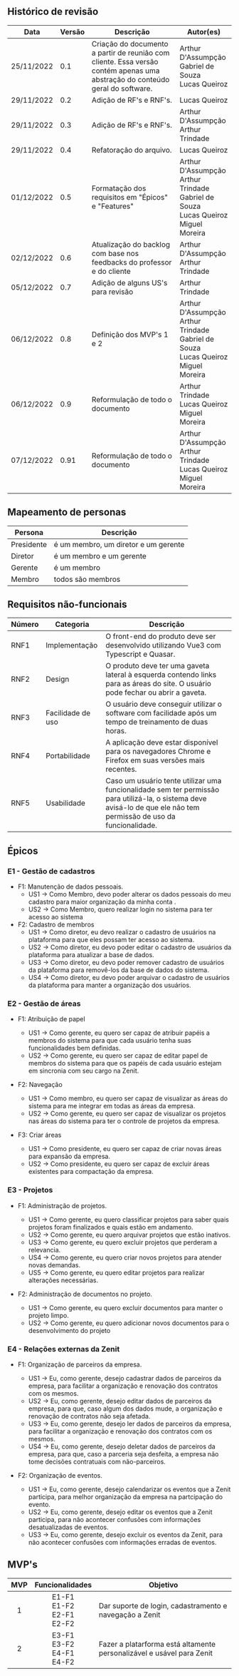 ## Histórico de revisão

| Data       | Versão | Descrição | Autor(es) |
| ---------- | ------ | --------- | --------  |
| 25/11/2022 | 0.1 | Criação do documento a partir de reunião com cliente. Essa versão contém apenas uma abstração do conteúdo geral do software. | Arthur D'Assumpção<br>Gabriel de Souza<br>Lucas Queiroz|
| 29/11/2022 | 0.2 | Adição de RF's e RNF's. | Lucas Queiroz |
| 29/11/2022 | 0.3 | Adição de RF's e RNF's. | Arthur D'Assumpção<br>Arthur Trindade |
| 29/11/2022 | 0.4 | Refatoração do arquivo. | Lucas Queiroz |
| 01/12/2022 | 0.5 | Formatação dos requisitos em "Épicos" e "Features" | Arthur D'Assumpção<br>Arthur Trindade<br>Gabriel de Souza<br>Lucas Queiroz<br>Miguel Moreira |
| 02/12/2022 | 0.6 | Atualização do backlog com base nos feedbacks do professor e do cliente | Arthur D'Assumpção<br>Arthur Trindade |
| 05/12/2022 | 0.7 | Adição de alguns US's para revisão | Arthur Trindade |
| 06/12/2022 | 0.8 | Definição dos MVP's 1 e 2 | Arthur D'Assumpção<br>Arthur Trindade<br>Gabriel de Souza<br>Lucas Queiroz<br>Miguel Moreira |
| 06/12/2022 | 0.9 | Reformulação de todo o documento | Arthur Trindade<br>Lucas Queiroz<br>Miguel Moreira |
| 07/12/2022 | 0.91 | Reformulação de todo o documento | Arthur D'Assumpção<br>Arthur Trindade<br>Lucas Queiroz<br>Miguel Moreira|

## Mapeamento de personas

| Persona      | Descrição |
| ---------- | ------ |
| Presidente | é um membro, um diretor e um gerente|
| Diretor | é um membro e um gerente|
| Gerente | é um membro|
| Membro | todos são membros |

## Requisitos não-funcionais

| Número | Categoria         | Descrição                                                    |
| ------ | ----------------- | ------------------------------------------------------------ |
| RNF1   | Implementação     | O front-end do produto deve ser desenvolvido utilizando Vue3 com Typescript e Quasar. |
| RNF2   | Design            | O produto deve ter uma gaveta lateral à esquerda contendo links para as áreas do site. O usuário pode fechar ou abrir a gaveta. |
| RNF3   | Facilidade de uso | O usuário deve conseguir utilizar o software com facilidade após um tempo de treinamento de duas horas. |
| RNF4   | Portabilidade     | A aplicação deve estar disponível para os navegadores Chrome e Firefox em suas versões mais recentes. |
| RNF5   | Usabilidade       | Caso um usuário tente utilizar uma funcionalidade sem ter permissão para utilizá-la, o sistema deve avisá-lo de que ele não tem permissão de uso da funcionalidade. |

## Épicos

### E1 - Gestão de cadastros
- F1: Manutenção de dados pessoais.
    - US1 -> Como Membro, devo poder alterar os dados pessoais do meu cadastro para maior organização da minha conta .
    - US2 -> Como Membro, quero realizar login no sistema para ter acesso ao sistema
- F2: Cadastro de membros
    - US1 -> Como diretor, eu devo realizar o cadastro de usuários na plataforma para que eles possam ter acesso ao sistema.
    - US2 -> Como diretor, eu devo poder editar o cadastro de usuários da plataforma para atualizar a base de dados.
    - US3 -> Como diretor, eu devo poder remover cadastro de usuários da plataforma para removê-los da base de dados do sistema.
    - US4 -> Como diretor, eu devo poder arquivar o cadastro de usuários da plataforma para manter a organização dos usuários.

### E2 - Gestão de áreas 

- F1: Atribuição de papel
    - US1 -> Como gerente, eu quero ser capaz de atribuir papéis a membros do sistema para que cada usuário tenha suas funcionalidades bem definidas.
    - US2 -> Como gerente, eu quero ser capaz de editar papel de membros do sistema para que os papéis de cada usuário estejam em sincronia com seu cargo na Zenit.

- F2: Navegação
    - US1 -> Como membro, eu quero ser capaz de visualizar as áreas  do sistema para me integrar em todas as áreas  da empresa.
    - US2 -> Como gerente, eu quero ser capaz de visualizar os projetos nas áreas  do sistema para ter o controle de projetos da empresa.

- F3: Criar áreas
    - US1 -> Como presidente, eu quero ser capaz de criar novas áreas para expansão da empresa.
    - US2 -> Como presidente, eu quero ser capaz de excluir áreas existentes para compactação da empresa.

### E3 - Projetos

- F1: Administração de projetos.
    - US1 -> Como gerente, eu quero classificar projetos para saber quais projetos foram finalizados e quais estão em andamento.
    - US2 -> Como gerente, eu quero arquivar projetos que estão inativos.
    - US3 -> Como gerente, eu quero excluir projetos que perderam a relevancia.
    - US4 -> Como gerente, eu quero criar novos projetos para atender novas demandas.
    - US5 -> Como gerente, eu quero editar projetos para realizar alterações necessárias.

- F2: Administração de documentos no projeto.
    - US1 -> Como gerente, eu quero excluir documentos para manter o projeto limpo.
    - US2 -> Como gerente, eu quero adicionar novos documentos para o desenvolvimento do projeto

### E4 - Relações externas da Zenit

- F1: Organização de parceiros da empresa.
    - US1 -> Eu, como gerente, desejo cadastrar dados de parceiros da empresa, para facilitar a organização e renovação dos contratos com os mesmos.
    - US2 -> Eu, como gerente, desejo editar dados de parceiros da empresa, para que, caso algum dos dados mude, a organização e renovação de contratos não seja afetada.
    - US3 -> Eu, como gerente, desejo ler dados de parceiros da empresa, para facilitar a organização e renovação dos contratos com os mesmos.
    - US4 -> Eu, como gerente, desejo deletar dados de parceiros da empresa, para que, caso a parceria seja desfeita, a empresa não tome decisões contratuais com não-parceiros.
    
- F2: Organização de eventos.
    - US1 -> Eu, como gerente, desejo calendarizar os eventos que a Zenit participa, para melhor organização da empresa na partcipação do evento.
    - US2 -> Eu, como gerente, desejo editar os eventos que a Zenit participa, para não acontecer confusões com informações desatualizadas de eventos.
    - US3 -> Eu, como gerente, desejo excluir os eventos da Zenit, para não acontecer confusões com informações erradas de eventos.

## MVP's

| MVP | Funcionalidades | Objetivo |
| :---: | :--------------------------: | -------- |
| 1 | E1-F1<br>E1-F2<br>E2-F1<br>E2-F2 | Dar suporte de login, cadastramento e navegação a Zenit |
| 2 | E3-F1<br>E3-F2<br>E4-F1<br>E4-F2  | Fazer a platarforma está altamente personalizável e usável para Zenit |
